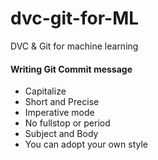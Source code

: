 # dvc-git-for-ML
DVC &amp; Git for machine learning

#### Writing Git Commit message
+ Capitalize
+ Short and Precise
+ Imperative mode
+ No fullstop or period
+ Subject and Body
+ You can adopt your own style
